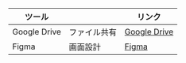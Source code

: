 |ツール| |リンク|
|---|---|---|
|Google Drive|ファイル共有|[Google Drive](https://drive.google.com/drive/folders/1aeSBjiuBuepy9RasDsE3KGMM_VVy0UHI?usp=share_link)|
|Figma|画面設計|[Figma](https://www.figma.com/file/CgUG7Ndac2D6JwWLdVo42i/%E3%81%BF%E3%82%93%E3%81%97%E3%82%85%E3%81%BF-%E7%94%BB%E9%9D%A2%E8%A8%AD%E8%A8%88?type=design&node-id=0%3A1&mode=design&t=TESzUh89eZdpqKkM-1)|


